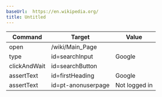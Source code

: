 ```yaml
---
baseUrl:  https://en.wikipedia.org/
title: Untitled
---
```


Command | Target | Value
------- | ------ | ----- |
open | /wiki/Main_Page | 
type | id=searchInput | Google
clickAndWait | id=searchButton | 
assertText | id=firstHeading | Google
assertText | id=pt-anonuserpage | Not logged in
